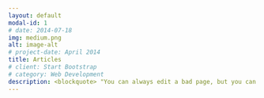 ```yaml
---
layout: default
modal-id: 1
# date: 2014-07-18
img: medium.png
alt: image-alt
# project-date: April 2014
title: Articles
# client: Start Bootstrap
# category: Web Development
description: <blockquote> "You can always edit a bad page, but you can’t edit a blank page" - Jodi Picoult</blockquote><h3>Knowledge Distillation [EN]</h3><p></br> The problem with current machine learning model is that they have large size. This model arise in high latency which make it not practical to deploy in edge devices, such as mobile phones. To overcome this problem, what if we build a small model and let the big model teach it? How is it possible? <a href="https://towardsdatascience.com/why-bother-deploying-a-huge-neural-model-when-the-small-one-is-enough-47b9a2da8df1">[READ MORE]</a> </br> </br> </p> <h3>Web Crawling with BeautifulSoup [EN]</h3><p></br>Start learning web scraping with 5 lines of code in Python. <a href="https://idanovinda.medium.com/implementasi-web-scraping-dengan-menggunakan-beautifulsoup-python-edca4b9cdc47">[READ MORE]</a> </br></br></p> <h3>Introduction of Machine Learning [IND]</h3><p></br></br></br></p> <h3>Gradient Descent in Machine Learning [IND]</h3><p></br></br></br></p> <h3>Neural Network Regularizer [IND]</h3><p></br></br></br></p> 
---
```

